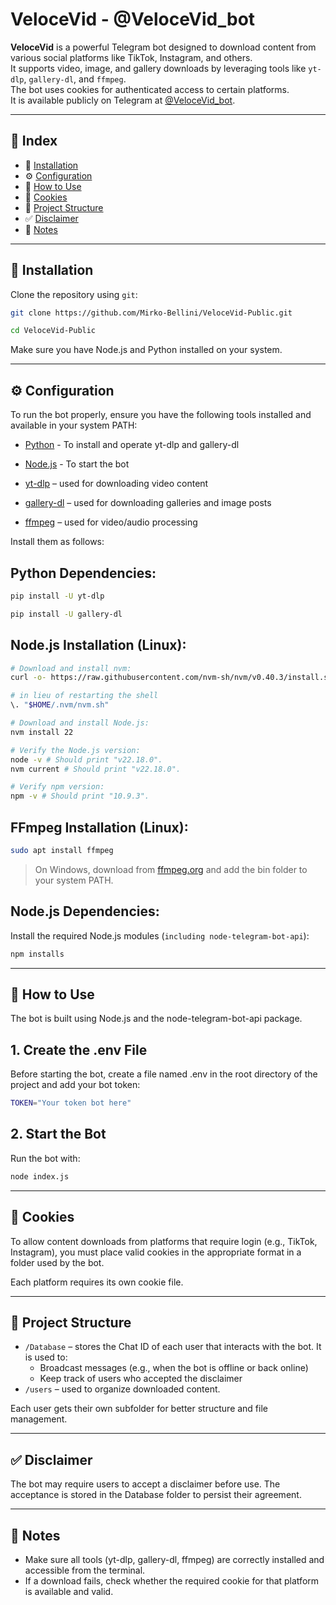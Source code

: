 # VeloceVid - @VeloceVid_bot

**VeloceVid** is a powerful Telegram bot designed to download content from various social platforms like TikTok, Instagram, and others.  
It supports video, image, and gallery downloads by leveraging tools like `yt-dlp`, `gallery-dl`, and `ffmpeg`.  
The bot uses cookies for authenticated access to certain platforms.  
It is available publicly on Telegram at [@VeloceVid_bot](https://t.me/VeloceVid_bot).

---

## 📑 Index

- 🔧 [Installation](#-installation)
- ⚙️ [Configuration](#️-configuration)
- 🚀 [How to Use](#-how-to-use)
- 🔐 [Cookies](#-cookies)
- 📁 [Project Structure](#-project-structure)
- ✅ [Disclaimer](#-disclaimer)
- 🧠 [Notes](#-notes)

---

## 🔧 Installation

Clone the repository using `git`:

```bash
git clone https://github.com/Mirko-Bellini/VeloceVid-Public.git

cd VeloceVid-Public
```
Make sure you have Node.js and Python installed on your system.

---

## ⚙️ Configuration

To run the bot properly, ensure you have the following tools installed and available in your system PATH:

* [Python](https://www.python.org/) - To install and operate yt-dlp and gallery-dl

* [Node.js](https://nodejs.org/en) - To start the bot

* [yt-dlp](https://github.com/yt-dlp/yt-dlp) – used for downloading video content

* [gallery-dl](https://github.com/mikf/gallery-dl) – used for downloading galleries and image posts

* [ffmpeg](https://ffmpeg.org/) – used for video/audio processing

Install them as follows:
## Python Dependencies:
```bash
pip install -U yt-dlp 

pip install -U gallery-dl
```
## Node.js Installation (Linux):
```bash
# Download and install nvm:
curl -o- https://raw.githubusercontent.com/nvm-sh/nvm/v0.40.3/install.sh | bash

# in lieu of restarting the shell
\. "$HOME/.nvm/nvm.sh"

# Download and install Node.js:
nvm install 22

# Verify the Node.js version:
node -v # Should print "v22.18.0".
nvm current # Should print "v22.18.0".

# Verify npm version:
npm -v # Should print "10.9.3".
```

## FFmpeg Installation (Linux):
```bash
sudo apt install ffmpeg
```
> On Windows, download from [ffmpeg.org](https://ffmpeg.org/download.html) and add the bin folder to your system PATH.

## Node.js Dependencies:
Install the required Node.js modules (`including node-telegram-bot-api`):
```bash
npm installs
```

---

## 🚀 How to Use
The bot is built using Node.js and the node-telegram-bot-api package.

## 1. Create the .env File
Before starting the bot, create a file named .env in the root directory of the project and add your bot token:
```bash
TOKEN="Your token bot here"
```

## 2. Start the Bot
Run the bot with:
```bash
node index.js
```

---

## 🔐 Cookies
To allow content downloads from platforms that require login (e.g., TikTok, Instagram), you must place valid cookies in the appropriate format in a folder used by the bot.

Each platform requires its own cookie file.

---

## 📁 Project Structure
* `/Database` – stores the Chat ID of each user that interacts with the bot.
It is used to:
    * Broadcast messages (e.g., when the bot is offline or back online)
    * Keep track of users who accepted the disclaimer
* `/users` – used to organize downloaded content.

Each user gets their own subfolder for better structure and file management.

---

## ✅ Disclaimer
The bot may require users to accept a disclaimer before use. The acceptance is stored in the Database folder to persist their agreement.

---

## 🧠 Notes
* Make sure all tools (yt-dlp, gallery-dl, ffmpeg) are correctly installed and accessible from the terminal.
* If a download fails, check whether the required cookie for that platform is available and valid.